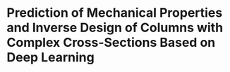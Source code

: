 # Prediction of Mechanical Properties and Inverse Design of Columns with Complex Cross-Sections Based on Deep Learning

